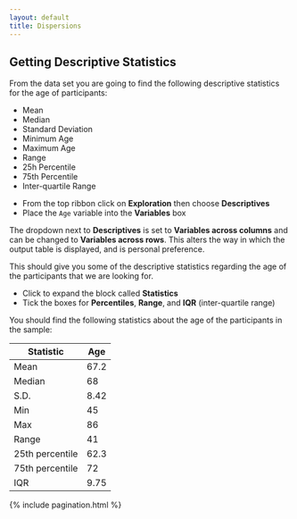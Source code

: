 ```yaml
---
layout: default
title: Dispersions
---
```


<div class="explanation" markdown="1">

## Getting Descriptive Statistics
From the data set you are going to find the following descriptive statistics for the age of participants:

- Mean
- Median
- Standard Deviation
- Minimum Age
- Maximum Age
- Range
- 25h Percentile
- 75th Percentile
- Inter-quartile Range

</div>

<div class="instructions" markdown="1">
  
* From the top ribbon click on **Exploration** then choose **Descriptives**
* Place the `Age` variable into the **Variables** box

The dropdown next to **Descriptives** is set to **Variables across columns** and can be changed to **Variables across rows**.  This alters the way in which the output table is displayed, and is personal preference.

This should give you some of the descriptive statistics regarding the age of the participants that we are looking for.

* Click to expand the block called **Statistics**
* Tick the boxes for **Percentiles**, **Range**, and **IQR** (inter-quartile range)

</div>

<div class="output" markdown="1">

You should find the following statistics about the age of the participants in the sample:

| Statistic  | Age        |
|------------|------------|
| Mean       | 67.2       |
| Median     | 68         |
| S.D.       | 8.42       |
| Min        | 45         |
| Max        | 86         |
| Range      | 41         |
| 25th percentile  | 62.3       |
| 75th percentile  | 72         |
| IQR        | 9.75       |

</div>

{% include pagination.html %}
